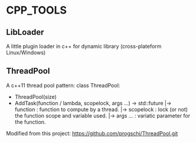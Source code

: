 # CPP_TOOLS
## LibLoader
A little plugin loader in c++ for dynamic library (cross-plateform Linux/Windows)

## ThreadPool
A c++11 thread pool pattern:
class ThreadPool:
- ThreadPool(size)
- AddTask(function / lambda, scopelock, args ...) -> std::future
 |-> function : function to compute by a thread.
 |-> scopelock : lock (or not) the function scope and variable used.
 |-> args ... : variatic parameter for the function.

Modified from this project: https://github.com/progschj/ThreadPool.git
